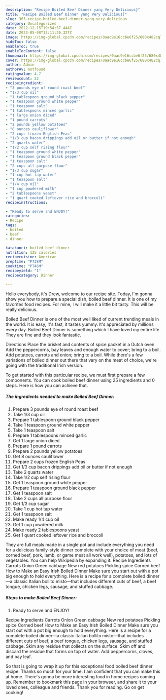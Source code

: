 ```yaml
---
description: "Recipe Boiled Beef Dinner yang Very Delicious}"
title: "Recipe Boiled Beef Dinner yang Very Delicious}"
slug: 363-recipe-boiled-beef-dinner-yang-very-delicious
category: Uncategorized
date: 2022-12-15T19:54:57.444Z
date: 2023-05-08T13:11:26.327Z
image: https://img-global.cpcdn.com/recipes/0aac9e16ccbe6f25/680x482cq70/boiled-beef-dinner-recipe-main-photo.jpg
hideToc: false
enableToc: true
enableTocContent: false
thumbnail: https://img-global.cpcdn.com/recipes/0aac9e16ccbe6f25/680x482cq70/boiled-beef-dinner-recipe-main-photo.jpg
cover: https://img-global.cpcdn.com/recipes/0aac9e16ccbe6f25/680x482cq70/boiled-beef-dinner-recipe-main-photo.jpg
author: Admin
authorAv: notfound
ratingvalue: 4.7
reviewcount: 22
recipeingredient:
- "3 pounds eye of round roast beef"
- "1/3 cup oil"
- "1 tablespoon ground black pepper"
- "1 teaspoon ground white pepper"
- "1 teaspoon salt"
- "1 tablespoons minced garlic"
- "1 large onion diced"
- "1 pound carrots"
- "2 pounds yellow potatoes"
- "8 ounces cauliflower"
- "2 cups frozen English Peas"
- "1/3 cup bacon drippings add oil or butter if not enough"
- "2 quarts water"
- "1/2 cup self rising flour"
- "1 teaspoon ground white pepper"
- "1 teaspoon ground black pepper"
- "1 teaspoon salt"
- "2 cups all purpose flour"
- "1/3 cup sugar"
- "1 cup hot tap water"
- "1 teaspoon salt"
- "1/4 cup oil"
- "1 cup powdered milk"
- "2 tablespoons yeast"
- "1 quart cooked leftover rice and broccoli"
recipeinstructions:

- "Ready to serve and ENJOY!"
categories:
- Recipe
tags:
- boiled
- beef
- dinner

katakunci: boiled beef dinner 
nutrition: 125 calories
recipecuisine: American
preptime: "PT38M"
cooktime: "PT46M"
recipeyield: "1"
recipecategory: Dinner

---
```



Hello everybody, it's Drew, welcome to our recipe site. Today, I'm gonna show you how to prepare a special dish, boiled beef dinner. It is one of my favorites food recipes. For mine, I will make it a little bit tasty. This will be really delicious.

Boiled Beef Dinner is one of the most well liked of current trending meals in the world. It is easy, it's fast, it tastes yummy. It's appreciated by millions every day. Boiled Beef Dinner is something which I have loved my entire life. They are fine and they look fantastic.

Directions Place the brisket and contents of spice packet in a Dutch oven. Add the peppercorns, bay leaves and enough water to cover; bring to a boil. Add potatoes, carrots and onion; bring to a boil. While there&#39;s a few variations of boiled dinner out there that vary on the meat of choice, we&#39;re going with the traditional Irish version.


To get started with this particular recipe, we must first prepare a few components. You can cook boiled beef dinner using 25 ingredients and 0 steps. Here is how you can achieve that.

<!--inarticleads1-->

##### The ingredients needed to make Boiled Beef Dinner:

1. Prepare 3 pounds eye of round roast beef
1. Take 1/3 cup oil
1. Prepare 1 tablespoon ground black pepper
1. Take 1 teaspoon ground white pepper
1. Take 1 teaspoon salt
1. Prepare 1 tablespoons minced garlic
1. Get 1 large onion diced
1. Prepare 1 pound carrots
1. Prepare 2 pounds yellow potatoes
1. Get 8 ounces cauliflower
1. Prepare 2 cups frozen English Peas
1. Get 1/3 cup bacon drippings add oil or butter if not enough
1. Take 2 quarts water
1. Take 1/2 cup self rising flour
1. Get 1 teaspoon ground white pepper
1. Prepare 1 teaspoon ground black pepper
1. Get 1 teaspoon salt
1. Take 2 cups all purpose flour
1. Get 1/3 cup sugar
1. Take 1 cup hot tap water
1. Get 1 teaspoon salt
1. Make ready 1/4 cup oil
1. Get 1 cup powdered milk
1. Make ready 2 tablespoons yeast
1. Get 1 quart cooked leftover rice and broccoli


They are full meals made in a single pot and include everything you need for a delicious family-style dinner complete with your choice of meat (beef, corned beef, pork, lamb, or game meat all work well), potatoes, and lots of vegetables. You can help Wikipedia by expanding it. Recipe Ingredients Carrots Onion Green cabbage New red potatoes Pickling spice Corned beef How to Make an Easy Irish Boiled Dinner Make sure you start out with a pot big enough to hold everything. Here is a recipe for a complete boiled dinner—a classic Italian bollito misto—that includes different cuts of beef, a beef tongue, chicken legs, sausage, and stuffed cabbage. 

<!--inarticleads2-->

##### Steps to make Boiled Beef Dinner:


1. Ready to serve and ENJOY!

Recipe Ingredients Carrots Onion Green cabbage New red potatoes Pickling spice Corned beef How to Make an Easy Irish Boiled Dinner Make sure you start out with a pot big enough to hold everything. Here is a recipe for a complete boiled dinner—a classic Italian bollito misto—that includes different cuts of beef, a beef tongue, chicken legs, sausage, and stuffed cabbage. Skim any residue that collects on the surface. Skim off and discard the residue that forms on top of water. Add peppercorns, cloves, and bay leaf. 

So that is going to wrap it up for this exceptional food boiled beef dinner recipe. Thanks so much for your time. I am confident that you can make this at home. There's gonna be more interesting food in home recipes coming up. Remember to bookmark this page in your browser, and share it to your loved ones, colleague and friends. Thank you for reading. Go on get cooking!
